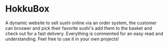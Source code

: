 # HokkuBox
A dynamic website to sell sushi online via an order system, the customer can broswer and pick their favorite sushi's add them to the basket and check out for a fast delivery.
Everything is commented for an easy read and understanding.
Feel free to use it in your own projects!
